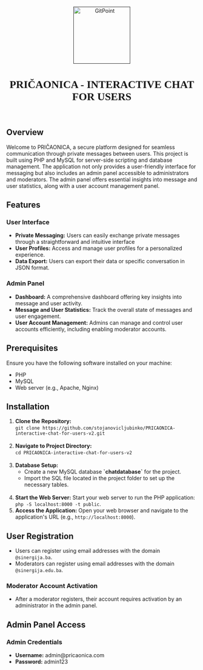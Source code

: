 <!DOCTYPE html>
<html>
<head>

</head>
<body>

<p align="center">
  <a href="">
    <img alt="GitPoint" title="GitPoint" src="https://github.com/stojanovicljubinko/PRICAONICA-chat-application/blob/main/favicon.png?raw=true" width="150">
  </a>
<h1 align="center" style="font-family: Verdana;">PRIČAONICA - INTERACTIVE CHAT FOR USERS</h1> <br>
<h2>Overview</h2>
  <p>Welcome to PRIČAONICA, a secure platform designed for seamless communication through private messages between users. This project is built using PHP and MySQL for server-side scripting and database management. The application not only provides a user-friendly interface for messaging but also includes an admin panel accessible to administrators and moderators. The admin panel offers essential insights into message and user statistics, along with a user account management panel.</p>
  <h2>Features</h2>
  <h3>User Interface</h3>
  <ul>
    <li><b>Private Messaging:</b> Users can easily exchange private messages through a straightforward and intuitive interface</li>
    <li><b>User Profiles:</b> Access and manage user profiles for a personalized experience.</li>
    <li><b>Data Export:</b> Users can export their data or specific conversation in JSON format.</b></li>
  </ul>

  <h3>Admin Panel</h3>
  <ul>
    <li><b>Dashboard:</b> A comprehensive dashboard offering key insights into message and user activity.</li>
    <li><b>Message and User Statistics:</b> Track the overall state of messages and user engagement.</li>
    <li><b>User Account Management:</b> Admins can manage and control user accounts efficiently, including enabling moderator accounts.</li>
  </ul>

  <h2>Prerequisites</h2>
  <p>Ensure you have the following software installed on your machine:</p>
  <ul>
    <li>PHP</li>
    <li>MySQL</li>
    <li>Web server (e.g., Apache, Nginx)</li>
  </ul>
  
  <h2>Installation</h2>
  <ol>
    <li><b>Clone the Repository:</b><br><code>git clone https://github.com/stojanovicljubinko/PRICAONICA-interactive-chat-for-users-v2.git</code></li><br>
    <li><b>Navigate to Project Directory:</b><br><code>cd PRICAONICA-interactive-chat-for-users-v2</code></li><br>
    <li><b>Database Setup:</b><ul><li>Create a new MySQL database <b>`chatdatabase`</b> for the project.</li><li>Import the SQL file located in the project folder to set up the necessary tables.</li></ul></li><br>
    <li><b>Start the Web Server:</b> Start your web server to run the PHP application: <code>php -S localhost:8000 -t public</code>.</li>
    <li><b>Access the Application:</b> Open your web browser and navigate to the application's URL (e.g., <code>http://localhost:8000</code>).</li>
  </ol>

  <h2>User Registration</h2>
  <ul>
    <li>Users can register using email addresses with the domain <code>@sinergija.ba</code>.</li>
    <li>Moderators can register using email addresses with the domain <code>@sinergija.edu.ba</code>.</li>
  </ul>
  <h3>Moderator Account Activation</h3>
  <ul><li>After a moderator registers, their account requires activation by an administrator in the admin panel.</li></ul>

  <h2>Admin Panel Access</h2>
  <h3>Admin Credentials</h3>
  <ul>
    <li><b>Username:</b> admin@pricaonica.com</li>
    <li><b>Password:</b> admin123</li>
  </ul>
</p>
</p>
